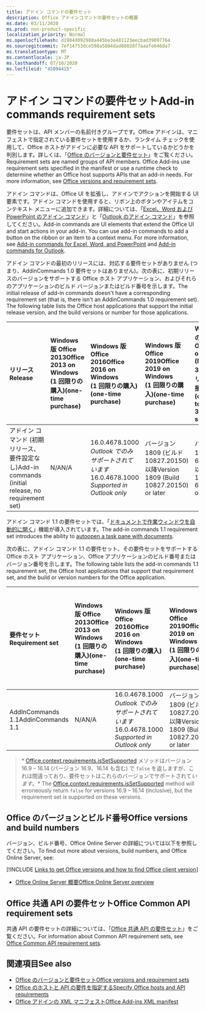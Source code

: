 ```yaml
---
title: アドイン コマンドの要件セット
description: Office アドインコマンドの要件セットの概要
ms.date: 03/11/2020
ms.prod: non-product-specific
localization_priority: Normal
ms.openlocfilehash: d1904d092988a445be3e481123eecbad39097764
ms.sourcegitcommit: 7ef14753dce598a5804dad8802df7aaafe046da7
ms.translationtype: MT
ms.contentlocale: ja-JP
ms.lasthandoff: 07/10/2020
ms.locfileid: "45094415"
---
```

# <a name="add-in-commands-requirement-sets"></a><span data-ttu-id="68f14-103">アドイン コマンドの要件セット</span><span class="sxs-lookup"><span data-stu-id="68f14-103">Add-in commands requirement sets</span></span>

<span data-ttu-id="68f14-p101">要件セットは、API メンバーの名前付きグループです。Office アドインは、マニフェストで指定されている要件セットを使用するか、ランタイム チェックを使用して、Office ホストがアドインに必要な API をサポートしているかどうかを判別します。詳しくは、「[Office のバージョンと要件セット](../../develop/office-versions-and-requirement-sets.md)」をご覧ください。</span><span class="sxs-lookup"><span data-stu-id="68f14-p101">Requirement sets are named groups of API members. Office Add-ins use requirement sets specified in the manifest or use a runtime check to determine whether an Office host supports APIs that an add-in needs. For more information, see [Office versions and requirement sets](../../develop/office-versions-and-requirement-sets.md).</span></span>

<span data-ttu-id="68f14-p102">アドイン コマンドは、Office UI を拡張し、アドインでアクションを開始する UI 要素です。アドイン コマンドを使用すると、リボン上のボタンやアイテムをコンテキスト メニューに追加できます。詳細については、「[Excel、Word および PowerPoint のアドイン コマンド](../../design/add-in-commands.md)」と「[Outlook のアドイン コマンド](../../outlook/add-in-commands-for-outlook.md)」を参照してください。</span><span class="sxs-lookup"><span data-stu-id="68f14-p102">Add-in commands are UI elements that extend the Office UI and start actions in your add-in. You can use add-in commands to add a button on the ribbon or an item to a context menu. For more information, see [Add-in commands for Excel, Word, and PowerPoint](../../design/add-in-commands.md) and [Add-in commands for Outlook](../../outlook/add-in-commands-for-outlook.md).</span></span>

<span data-ttu-id="68f14-p103">アドイン コマンドの最初のリリースには、対応する要件セットがありません (つまり、AddinCommands 1.0 要件セットはありません)。次の表に、初期リリースのバージョンをサポートする Office ホスト アプリケーション、およびそれらのアプリケーションのビルド バージョンまたはビルド番号を示します。</span><span class="sxs-lookup"><span data-stu-id="68f14-p103">The initial release of add-in commands doesn't have a corresponding requirement set (that is, there isn't an AddinCommands 1.0 requirement set). The following table lists the Office host applications that support the initial release version, and the build versions or number for those applications.</span></span>  

| <span data-ttu-id="68f14-112">リリース</span><span class="sxs-lookup"><span data-stu-id="68f14-112">Release</span></span>   |  <span data-ttu-id="68f14-113">Windows 版 Office 2013</span><span class="sxs-lookup"><span data-stu-id="68f14-113">Office 2013 on Windows</span></span><br><span data-ttu-id="68f14-114">(1 回限りの購入)</span><span class="sxs-lookup"><span data-stu-id="68f14-114">(one-time purchase)</span></span> | <span data-ttu-id="68f14-115">Windows 版 Office 2016</span><span class="sxs-lookup"><span data-stu-id="68f14-115">Office 2016 on Windows</span></span><br><span data-ttu-id="68f14-116">(1 回限りの購入)</span><span class="sxs-lookup"><span data-stu-id="68f14-116">(one-time purchase)</span></span> | <span data-ttu-id="68f14-117">Windows 版 Office 2019</span><span class="sxs-lookup"><span data-stu-id="68f14-117">Office 2019 on Windows</span></span><br><span data-ttu-id="68f14-118">(1 回限りの購入)</span><span class="sxs-lookup"><span data-stu-id="68f14-118">(one-time purchase)</span></span> | <span data-ttu-id="68f14-119">Windows での Office</span><span class="sxs-lookup"><span data-stu-id="68f14-119">Office on Windows</span></span><br><span data-ttu-id="68f14-120">(Microsoft 365 サブスクリプションに接続)</span><span class="sxs-lookup"><span data-stu-id="68f14-120">(connected to Microsoft 365 subscription)</span></span>   |  <span data-ttu-id="68f14-121">iPad 上の Office</span><span class="sxs-lookup"><span data-stu-id="68f14-121">Office on iPad</span></span><br><span data-ttu-id="68f14-122">(Microsoft 365 サブスクリプションに接続)</span><span class="sxs-lookup"><span data-stu-id="68f14-122">(connected to Microsoft 365 subscription)</span></span>  |  <span data-ttu-id="68f14-123">Mac 上の Office</span><span class="sxs-lookup"><span data-stu-id="68f14-123">Office on Mac</span></span><br><span data-ttu-id="68f14-124">(Microsoft 365 サブスクリプションに接続)</span><span class="sxs-lookup"><span data-stu-id="68f14-124">(connected to Microsoft 365 subscription)</span></span>  | <span data-ttu-id="68f14-125">Office on the web</span><span class="sxs-lookup"><span data-stu-id="68f14-125">Office on the web</span></span>  |
|:-----|:-----|:-----|:-----|:-----|:-----|:-----|:-----|
| <span data-ttu-id="68f14-126">アドイン コマンド (初期リリース、要件設定なし)</span><span class="sxs-lookup"><span data-stu-id="68f14-126">Add-in commands (initial release, no requirement set)</span></span> | <span data-ttu-id="68f14-127">N/A</span><span class="sxs-lookup"><span data-stu-id="68f14-127">N/A</span></span> | <span data-ttu-id="68f14-128">16.0.4678.1000 *Outlook でのみサポートされています*</span><span class="sxs-lookup"><span data-stu-id="68f14-128">16.0.4678.1000 *Supported in Outlook only*</span></span> | <span data-ttu-id="68f14-129">バージョン 1809 (ビルド 10827.20150) 以降</span><span class="sxs-lookup"><span data-stu-id="68f14-129">Version 1809 (Build 10827.20150) or later</span></span> |<span data-ttu-id="68f14-130">バージョン 1603 (ビルド 6769.0000) 以降</span><span class="sxs-lookup"><span data-stu-id="68f14-130">Version 1603 (Build 6769.0000) or later</span></span> | <span data-ttu-id="68f14-131">該当なし</span><span class="sxs-lookup"><span data-stu-id="68f14-131">N/A</span></span> | <span data-ttu-id="68f14-132">15.33 以降</span><span class="sxs-lookup"><span data-stu-id="68f14-132">15.33 or later</span></span>| <span data-ttu-id="68f14-133">2016 年 1 月</span><span class="sxs-lookup"><span data-stu-id="68f14-133">January 2016</span></span> |

<span data-ttu-id="68f14-134">アドイン コマンド 1.1 の要件セットでは、「[ドキュメントで作業ウィンドウを自動的に開く](../../develop/automatically-open-a-task-pane-with-a-document.md)」機能が導入されています。</span><span class="sxs-lookup"><span data-stu-id="68f14-134">The add-in commands 1.1 requirement set introduces the ability to [autoopen a task pane with documents](../../develop/automatically-open-a-task-pane-with-a-document.md).</span></span>

<span data-ttu-id="68f14-135">次の表に、アドイン コマンド 1.1 の要件セット、その要件セットをサポートする Office ホスト アプリケーション、Office アプリケーションのビルド番号またはバージョン番号を示します。</span><span class="sxs-lookup"><span data-stu-id="68f14-135">The following table lists the add-in commands 1.1 requirement set, the Office host applications that support that requirement set, and the build or version numbers for the Office application.</span></span>

|  <span data-ttu-id="68f14-136">要件セット</span><span class="sxs-lookup"><span data-stu-id="68f14-136">Requirement set</span></span>  |  <span data-ttu-id="68f14-137">Windows 版 Office 2013</span><span class="sxs-lookup"><span data-stu-id="68f14-137">Office 2013 on Windows</span></span><br><span data-ttu-id="68f14-138">(1 回限りの購入)</span><span class="sxs-lookup"><span data-stu-id="68f14-138">(one-time purchase)</span></span> | <span data-ttu-id="68f14-139">Windows 版 Office 2016</span><span class="sxs-lookup"><span data-stu-id="68f14-139">Office 2016 on Windows</span></span><br><span data-ttu-id="68f14-140">(1 回限りの購入)</span><span class="sxs-lookup"><span data-stu-id="68f14-140">(one-time purchase)</span></span> | <span data-ttu-id="68f14-141">Windows 版 Office 2019</span><span class="sxs-lookup"><span data-stu-id="68f14-141">Office 2019 on Windows</span></span><br><span data-ttu-id="68f14-142">(1 回限りの購入)</span><span class="sxs-lookup"><span data-stu-id="68f14-142">(one-time purchase)</span></span> | <span data-ttu-id="68f14-143">Windows での Office</span><span class="sxs-lookup"><span data-stu-id="68f14-143">Office on Windows</span></span><br><span data-ttu-id="68f14-144">(Microsoft 365 サブスクリプションに接続)</span><span class="sxs-lookup"><span data-stu-id="68f14-144">(connected to Microsoft 365 subscription)</span></span>   |  <span data-ttu-id="68f14-145">iPad 上の Office</span><span class="sxs-lookup"><span data-stu-id="68f14-145">Office on iPad</span></span><br><span data-ttu-id="68f14-146">(Microsoft 365 サブスクリプションに接続)</span><span class="sxs-lookup"><span data-stu-id="68f14-146">(connected to Microsoft 365 subscription)</span></span>  |  <span data-ttu-id="68f14-147">Mac 上の Office</span><span class="sxs-lookup"><span data-stu-id="68f14-147">Office on Mac</span></span><br><span data-ttu-id="68f14-148">(Microsoft 365 サブスクリプションに接続)</span><span class="sxs-lookup"><span data-stu-id="68f14-148">(connected to Microsoft 365 subscription)</span></span>  | <span data-ttu-id="68f14-149">Office on the web</span><span class="sxs-lookup"><span data-stu-id="68f14-149">Office on the web</span></span>  |  
|:-----|:-----|:-----|:-----|:-----|:-----|:-----|:-----|
| <span data-ttu-id="68f14-150">AddInCommands 1.1</span><span class="sxs-lookup"><span data-stu-id="68f14-150">AddinCommands 1.1</span></span>  | <span data-ttu-id="68f14-151">N/A</span><span class="sxs-lookup"><span data-stu-id="68f14-151">N/A</span></span> | <span data-ttu-id="68f14-152">16.0.4678.1000 *Outlook でのみサポートされています*</span><span class="sxs-lookup"><span data-stu-id="68f14-152">16.0.4678.1000 *Supported in Outlook only*</span></span>  | <span data-ttu-id="68f14-153">バージョン 1809 (ビルド 10827.20150) 以降</span><span class="sxs-lookup"><span data-stu-id="68f14-153">Version 1809 (Build 10827.20150) or later</span></span> | <span data-ttu-id="68f14-154">バージョン 1705 (ビルド 8121.1000) 以降</span><span class="sxs-lookup"><span data-stu-id="68f14-154">Version 1705 (Build 8121.1000) or later</span></span> | <span data-ttu-id="68f14-155">N/A</span><span class="sxs-lookup"><span data-stu-id="68f14-155">N/A</span></span> | <span data-ttu-id="68f14-156">15.34 以降\*</span><span class="sxs-lookup"><span data-stu-id="68f14-156">15.34 or later\*</span></span>| <span data-ttu-id="68f14-157">2017 年 5 月</span><span class="sxs-lookup"><span data-stu-id="68f14-157">May 2017</span></span> |

><span data-ttu-id="68f14-158">\* [Office.context.requirements.isSetSupported](/javascript/api/office/office.requirementsetsupport#issetsupported-name--minversion-) メソッドはバージョン 16.9 &ndash; 16.14 (バージョン 16.9、16.14 も含む) で `false` を返しますが、これは間違っており、要件セットはこれらのバージョンでサポートされて*います*。</span><span class="sxs-lookup"><span data-stu-id="68f14-158">\* The [Office.context.requirements.isSetSupported](/javascript/api/office/office.requirementsetsupport#issetsupported-name--minversion-) method will erroneously return `false` for versions 16.9 &ndash; 16.14 (inclusive), but the requirement set *is* supported on these versions.</span></span>

## <a name="office-versions-and-build-numbers"></a><span data-ttu-id="68f14-159">Office のバージョンとビルド番号</span><span class="sxs-lookup"><span data-stu-id="68f14-159">Office versions and build numbers</span></span>

<span data-ttu-id="68f14-160">バージョン、ビルド番号、Office Online Server の詳細については以下を参照してください。</span><span class="sxs-lookup"><span data-stu-id="68f14-160">To find out more about versions, build numbers, and Office Online Server, see:</span></span>

[!INCLUDE [Links to get Office versions and how to find Office client version](../../includes/links-get-office-versions-builds.md)]
- [<span data-ttu-id="68f14-161">Office Online Server 概要</span><span class="sxs-lookup"><span data-stu-id="68f14-161">Office Online Server overview</span></span>](/officeonlineserver/office-online-server-overview)

## <a name="office-common-api-requirement-sets"></a><span data-ttu-id="68f14-162">Office 共通 API の要件セット</span><span class="sxs-lookup"><span data-stu-id="68f14-162">Office Common API requirement sets</span></span>

<span data-ttu-id="68f14-163">共通 API の要件セットの詳細については、「[Office 共通 API の要件セット](office-add-in-requirement-sets.md)」をご覧ください。</span><span class="sxs-lookup"><span data-stu-id="68f14-163">For information about Common API requirement sets, see [Office Common API requirement sets](office-add-in-requirement-sets.md).</span></span>

## <a name="see-also"></a><span data-ttu-id="68f14-164">関連項目</span><span class="sxs-lookup"><span data-stu-id="68f14-164">See also</span></span>

- [<span data-ttu-id="68f14-165">Office のバージョンと要件セット</span><span class="sxs-lookup"><span data-stu-id="68f14-165">Office versions and requirement sets</span></span>](../../develop/office-versions-and-requirement-sets.md)
- [<span data-ttu-id="68f14-166">Office のホストと API の要件を指定する</span><span class="sxs-lookup"><span data-stu-id="68f14-166">Specify Office hosts and API requirements</span></span>](../../develop/specify-office-hosts-and-api-requirements.md)
- [<span data-ttu-id="68f14-167">Office アドインの XML マニフェスト</span><span class="sxs-lookup"><span data-stu-id="68f14-167">Office Add-ins XML manifest</span></span>](../../develop/add-in-manifests.md)
